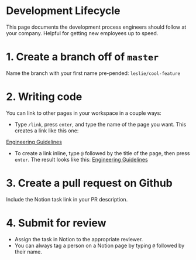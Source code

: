 # Development Lifecycle

This page documents the development process engineers should follow at your company. Helpful for getting new employees up to speed.

# 1. Create a branch off of `master`

Name the branch with your first name pre-pended:
`leslie/cool-feature`

# 2. Writing code

You can link to other pages in your workspace in a couple ways:

- Type `/link`, press `enter`, and type the name of the page you want. This creates a link like this one:

[Engineering Guidelines](Engineering%20Guidelines.md)

- To create a link inline, type `@` followed by the title of the page, then press `enter`. The result looks like this: [Engineering Guidelines](Engineering%20Guidelines.md)

# 3. Create a pull request on Github

Include the Notion task link in your PR description. 

# 4. Submit for review

- Assign the task in Notion to the appropriate reviewer.
- You can always tag a person on a Notion page by typing `@` followed by their name.